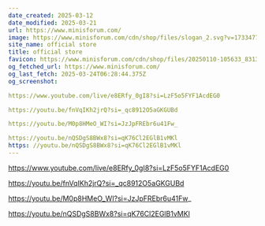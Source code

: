 ```yaml
---
date_created: 2025-03-12
date_modified: 2025-03-21
url: https://www.minisforum.com/
image: https://www.minisforum.com/cdn/shop/files/slogan_2.svg?v=1733477827&width=150x
site_name: official store
title: official store
favicon: https://www.minisforum.com/cdn/shop/files/20250110-105633_8313de40-853a-4b15-9f43-12301dac88bc.jpg?crop=center&height=32&v=1736477954&width=32
og_fetched_url: https://www.minisforum.com/
og_last_fetch: 2025-03-24T06:28:44.375Z
og_screenshot: 

https://www.youtube.com/live/e8ERfy_0gI8?si=LzF5o5FYF1AcdEG0

https://youtu.be/fnVqIKh2jrQ?si=_qc8912O5aGKGUBd

https://youtu.be/M0p8HMeO_WI?si=JzJpFREbr6u41Fw_

https://youtu.be/nQSDgS8BWx8?si=qK76Cl2EGlB1vMKl
https: //youtu.be/nQSDgS8BWx8?si=qK76Cl2EGlB1vMKl
---
```



https://www.youtube.com/live/e8ERfy_0gI8?si=LzF5o5FYF1AcdEG0

https://youtu.be/fnVqIKh2jrQ?si=_qc8912O5aGKGUBd

https://youtu.be/M0p8HMeO_WI?si=JzJpFREbr6u41Fw_

https://youtu.be/nQSDgS8BWx8?si=qK76Cl2EGlB1vMKl